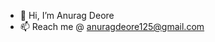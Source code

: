 - 👋 Hi, I’m Anurag Deore
- 📫 Reach me @ anuragdeore125@gmail.com

<!---
anurag-deore/anurag-deore is a ✨ special ✨ repository because its `README.md` (this file) appears on your GitHub profile.
You can click the Preview link to take a look at your changes.
--->
